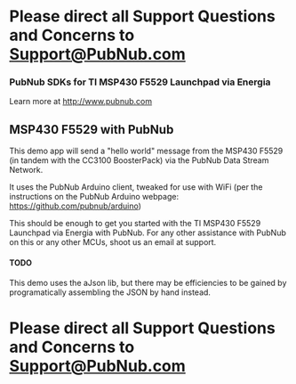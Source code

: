 # Please direct all Support Questions and Concerns to Support@PubNub.com

### PubNub SDKs for TI MSP430 F5529 Launchpad via Energia
Learn more at http://www.pubnub.com

## MSP430 F5529 with PubNub

This demo app will send a "hello world" message from the MSP430 F5529 (in tandem with the CC3100 BoosterPack) via the PubNub Data Stream Network. 

It uses the PubNub Arduino client, tweaked for use with WiFi (per the instructions on the PubNub Arduino webpage: https://github.com/pubnub/arduino)

This should be enough to get you started with the TI MSP430 F5529 Launchpad via Energia with PubNub. For any other assistance with PubNub on this or any other MCUs, shoot us an email at support.

#### TODO
This demo uses the aJson lib, but there may be efficiencies to be gained by programatically assembling the JSON by hand instead.

# Please direct all Support Questions and Concerns to Support@PubNub.com
